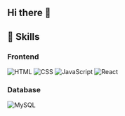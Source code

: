 ## Hi there 👋

<!--
**Kavin-Prakash-T/Kavin-Prakash-T** is a ✨ _special_ ✨ repository because its `README.md` (this file) appears on your GitHub profile.

Here are some ideas to get you started:

- 🔭 I’m currently working on ...
- 🌱 I’m currently learning ...
- 👯 I’m looking to collaborate on ...
- 🤔 I’m looking for help with ...
- 💬 Ask me about ...
- 📫 How to reach me: ...
- 😄 Pronouns: ...
- ⚡ Fun fact: ...
-->
## 🚀 Skills

### Frontend
![HTML](https://skillicons.dev/icons?i=html)
![CSS](https://skillicons.dev/icons?i=css)
![JavaScript](https://skillicons.dev/icons?i=javascript)
![React](https://skillicons.dev/icons?i=react)

### Database
<!--![MongoDB](https://skillicons.dev/icons?i=mongodb)-->
![MySQL](https://skillicons.dev/icons?i=mysql)

<!--### Backend
![Node.js](https://skillicons.dev/icons?i=nodejs)
![Express](https://skillicons.dev/icons?i=express)



### Tools
![Git](https://skillicons.dev/icons?i=git)
![GitHub](https://skillicons.dev/icons?i=github)
![VS Code](https://skillicons.dev/icons?i=vscode)-->
